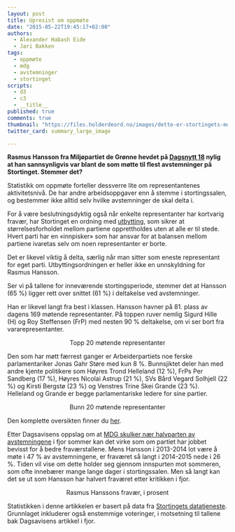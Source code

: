 ```yaml
---
layout: post
title: Upresist om oppmøte
date: "2015-05-22T19:45:17+02:00"
authors:
  - Alexander Habash Eide
  - Jari Bakken
tags:
  - oppmøte
  - mdg
  - avstemninger
  - stortinget
scripts:
  - d3
  - c3
  - __title__
published: true
comments: true
thumbnail: "https://files.holderdeord.no/images/dette-er-stortingets-morsomste.jpg"
twitter_card: summary_large_image

---
```


**Rasmus Hansson fra Miljøpartiet de Grønne hevdet på [Dagsnytt 18](https://tv.nrk.no/serie/dagsnytt-atten-tv/NNFA56050715/07-05-2015#t=12m15s) nylig at han sannsynligvis var blant de som møtte til flest avstemninger på Stortinget. Stemmer det?**

Statistikk om oppmøte forteller dessverre lite om representantenes aktivitetsnivå. De har andre arbeidsoppgaver enn å stemme i stortingssalen, og bestemmer ikke alltid selv hvilke avstemninger de skal delta i.

For å være beslutningsdyktig også når enkelte representanter har kortvarig fravær, har Stortinget en ordning med [utbytting](http://www.stortinget.no/no/Stortinget-og-demokratiet/Arbeidet/Voteringer/), som sikrer at størrelsesforholdet mellom partiene opprettholdes uten at alle er til stede. Hvert parti har en «innpisker» som har ansvar for at balansen mellom partiene ivaretas selv om noen representanter er borte.

Det er likevel viktig å delta, særlig når man sitter som eneste representant for eget parti. Utbyttingsordningen er heller ikke en unnskyldning for Rasmus Hansson.

Ser vi på tallene for inneværende stortingsperiode, stemmer det at Hansson (65 %) ligger rett over snittet (61 %) i deltakelse ved avstemninger.

Han er likevel langt fra best i klassen. Hansson havner på 81. plass av dagens 169 møtende representanter. På toppen ruver nemlig Sigurd Hille (H) og Roy Steffensen (FrP) med nesten 90 % deltakelse, om vi ser bort fra vararepresentanter.

<div id="upresist-om-oppmoete-top"></div>
<figcaption>Topp 20 møtende representanter</figcaption>

Den som har møtt færrest ganger er Arbeiderpartiets noe ferske parlamentariker Jonas Gahr Støre med kun 8 %. Bunnsjiktet deler han med andre kjente politikere som Høyres Trond Helleland (12 %), FrPs Per Sandberg (17 %), Høyres Nicolai Astrup (21 %), SVs Bård Vegard Solhjell (22 %) og Kirsti Bergstø (23 %) og Venstres Trine Skei Grande (23 %). Helleland og Grande er begge parlamentariske ledere for sine partier.

<div id="upresist-om-oppmoete-bottom"></div>
<figcaption>Bunn 20 møtende representanter</figcaption>

Den komplette oversikten finner du [her](https://docs.google.com/spreadsheets/d/17JEM8hrYx-k98rO1o1l1yVWHyj8hiogi0GKVrAkaASw/edit?usp=sharing).

Etter Dagsavisens oppslag om at [MDG skulker nær halvparten av avstemningene](http://www.dagsavisen.no/innenriks/skulker-n%C3%A6r-%C3%A9n-av-to-voteringer-p%C3%A5-stortinget-1.291663) i fjor sommer kan det virke som om partiet har jobbet bevisst for å bedre fraværstallene. Mens Hansson i 2013-2014 lot være å møte i 47 % av avstemningene, er fraværet så langt i 2014-2015 nede i 26 %. Tiden vil vise om dette holder seg gjennom innspurten mot sommeren, som ofte innebærer mange lange dager i stortingssalen. Men så langt kan det se ut som Hansson har halvert fraværet etter kritikken i fjor.

<div id="upresist-om-oppmoete-rajh"></div>
<figcaption>Rasmus Hanssons fravær, i prosent</figcaption>

Statistikken i denne artikkelen er basert på data fra [Stortingets datatjeneste](http://data.stortinget.no/). Grunnlaget inkluderer også enstemmige voteringer, i motsetning til tallene bak Dagsavisens artikkel i fjor.

<style>
    figcaption { text-align: center; }
</style>
